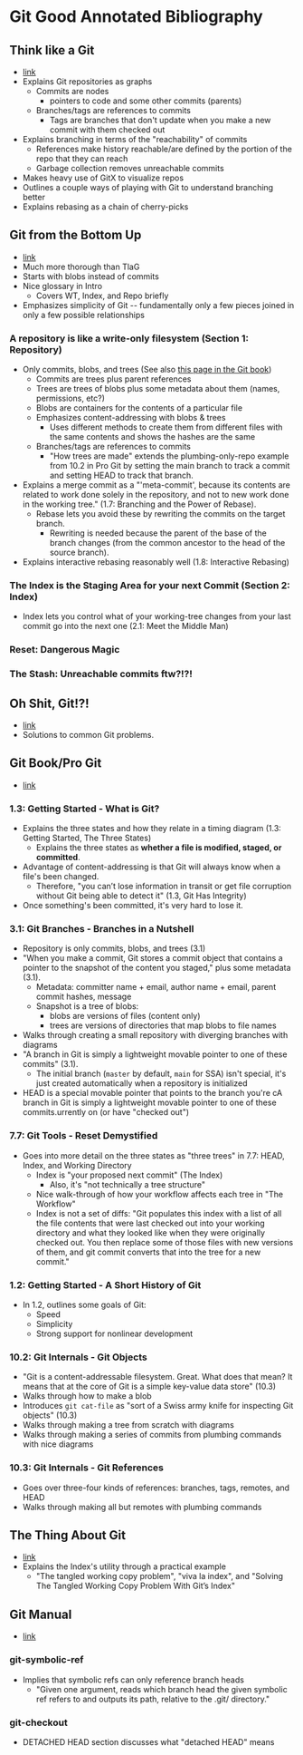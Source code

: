 # Git Good Annotated Bibliography
## Think like a Git
* [link](https://think-like-a-git.net)
* Explains Git repositories as graphs
    * Commits are nodes
        * pointers to code and some other commits (parents)
    * Branches/tags are references to commits
        * Tags are branches that don't update when you make a new commit with them checked out
* Explains branching in terms of the "reachability" of commits
    * References make history reachable/are defined by the portion of the repo that they can reach
    * Garbage collection removes unreachable commits
* Makes heavy use of GitX to visualize repos
* Outlines a couple ways of playing with Git to understand branching better
* Explains rebasing as a chain of cherry-picks


## Git from the Bottom Up 
* [link](https://jwiegley.github.io/git-from-the-bottom-up)
* Much more thorough than TlaG
* Starts with blobs instead of commits
* Nice glossary in Intro
    * Covers WT, Index, and Repo briefly
* Emphasizes simplicity of Git -- fundamentally only a few pieces joined in only a few possible relationships

### A repository is like a write-only filesystem (Section 1: Repository)
* Only commits, blobs, and trees (See also [this page in the Git book](https://git-scm.com/book/en/v2/Git-Branching-Branches-in-a-Nutshell))
    * Commits are trees plus parent references
    * Trees are trees of blobs plus some metadata about them (names, permissions, etc?)
    * Blobs are containers for the contents of a particular file
    * Emphasizes content-addressing with blobs & trees
        * Uses different methods to create them from different files with the same contents and shows the hashes are the same
    * Branches/tags are references to commits
        * "How trees are made" extends the plumbing-only-repo example from 10.2 in Pro Git by setting the main branch to track a commit and setting HEAD to track that branch.
* Explains a merge commit as a "'meta-commit', because its contents are related to work done solely in the repository, and not to new work done in the working tree." (1.7: Branching and the Power of Rebase).
    * Rebase lets you avoid these by rewriting the commits on the target branch.
        * Rewriting is needed because the parent of the base of the branch changes (from the common ancestor to the head of the source branch).
* Explains interactive rebasing reasonably well (1.8: Interactive Rebasing)

### The Index is the Staging Area for your next Commit (Section 2: Index)
* Index lets you control what of your working-tree changes from your last commit go into the next one (2.1: Meet the Middle Man)

### Reset: Dangerous Magic

### The Stash: Unreachable commits ftw?!?!


## Oh Shit, Git!?!
* [link](https://ohshitgit.com/)
* Solutions to common Git problems.


## Git Book/Pro Git
* [link](https://git-scm.com/book/en/v2/)
### 1.3: Getting Started - What is Git?
* Explains the three states and how they relate in a timing diagram (1.3: Getting Started, The Three States)
    * Explains the three states as **whether a file is modified, staged, or committed**.
* Advantage of content-addressing is that Git will always know when a file's been changed.
    * Therefore, "you can’t lose information in transit or get file corruption without Git being able to detect it" (1.3, Git Has Integrity)
* Once something's been committed, it's very hard to lose it.

### 3.1: Git Branches - Branches in a Nutshell
* Repository is only commits, blobs, and trees (3.1)
* "When you make a commit, Git stores a commit object that contains a pointer to the snapshot of the content you staged," plus some metadata (3.1).
    * Metadata: committer name + email, author name + email, parent commit hashes, message
    * Snapshot is a tree of blobs:
        * blobs are versions of files (content only)
        * trees are versions of directories that map blobs to file names
* Walks through creating a small repository with diverging branches with diagrams
* "A branch in Git is simply a lightweight movable pointer to one of these commits" (3.1).
    * The initial branch (`master` by default, `main` for SSA) isn't special, it's just created automatically when a repository is initialized
* HEAD is a special movable pointer that points to the branch you're cA branch in Git is simply a lightweight movable pointer to one of these commits.urrently on (or have "checked out")

### 7.7: Git Tools - Reset Demystified
* Goes into more detail on the three states as "three trees" in 7.7: HEAD, Index, and Working Directory
    * Index is "your proposed next commit" (The Index)
        * Also, it's "not technically a tree structure"
    * Nice walk-through of how your workflow affects each tree in "The Workflow"
    * Index is not a set of diffs: "Git populates this index with a list of all the file contents that were last checked out into your working directory and what they looked like when they were originally checked out. You then replace some of those files with new versions of them, and git commit converts that into the tree for a new commit."

### 1.2: Getting Started - A Short History of Git
* In 1.2, outlines some goals of Git:
    * Speed
    * Simplicity
    * Strong support for nonlinear development

### 10.2: Git Internals - Git Objects
* "Git is a content-addressable filesystem. Great. What does that mean? It means that at the core of Git is a simple key-value data store" (10.3)
* Walks through how to make a blob
* Introduces `git cat-file` as "sort of a Swiss army knife for inspecting Git objects" (10.3)
* Walks through making a tree from scratch with diagrams
* Walks through making a series of commits from plumbing commands with nice diagrams

### 10.3: Git Internals - Git References
* Goes over three-four kinds of references: branches, tags, remotes, and HEAD
* Walks through making all but remotes with plumbing commands

## The Thing About Git
* [link](https://tomayko.com/blog/2008/the-thing-about-git)
* Explains the Index's utility through a practical example
    * "The tangled working copy problem", "viva la index", and "Solving The Tangled Working Copy Problem With Git’s Index"


## Git Manual
* [link](https://git-scm.com/docs)

### git-symbolic-ref
* Implies that symbolic refs can only reference branch heads
    * "Given one argument, reads which branch head the given symbolic ref refers to and outputs its path, relative to the .git/ directory."

### git-checkout
* DETACHED HEAD section discusses what "detached HEAD" means
